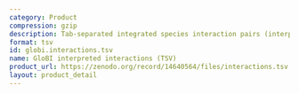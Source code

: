 ```yaml
---
category: Product
compression: gzip
description: Tab-separated integrated species interaction pairs (interpreted names)
format: tsv
id: globi.interactions.tsv
name: GloBI interpreted interactions (TSV)
product_url: https://zenodo.org/record/14640564/files/interactions.tsv.gz
layout: product_detail
---
```


